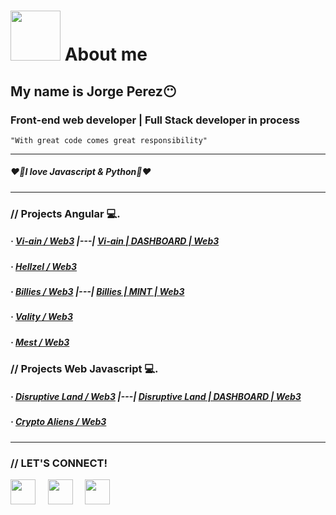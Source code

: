 # <img width="80" src="https://media.giphy.com/media/VDXnwZ3OLqobnjqIQk/giphy.gif"></img> About me 
## My name is Jorge Perez😶
### Front-end web developer | Full Stack developer in process
<code>"With great code comes great responsibility"</code>

---

##### ❤️💛I love Javascript & Python💛❤️

---

### // Projects Angular 💻. 
##### · [Vi-ain / Web3](https://vi-ain.com/) |---| [Vi-ain | DASHBOARD | Web3](https://vi-ain.com/dashboard)
##### · [Hellzel / Web3](https://desarrollo-hellzel.web.app/)
##### · [Billies / Web3](https://billieswknd.io/) |---| [Billies | MINT | Web3](https://billieswknd.io/mint)
##### · [Vality / Web3](https://valityweb2022.web.app/)
##### · [Mest / Web3](https://mest.live/pages/home)



### // Projects Web Javascript 💻. 
##### · [Disruptive Land / Web3](https://disruptiveland.io/) |---| [Disruptive Land | DASHBOARD | Web3](https://disruptiveland.io/backoffice/dashboard)
##### · [Crypto Aliens / Web3](https://cryptoalienclub.io/)

---

### // LET'S CONNECT!

[<img src="https://www.vectorlogo.zone/logos/facebook/facebook-icon.svg" width="40"></img>](https://www.facebook.com/JorgeDev987/) &nbsp; &nbsp;
[<img src="https://www.vectorlogo.zone/logos/instagram/instagram-icon.svg" width="40"></img>](#) &nbsp; &nbsp;
[<img src="https://www.vectorlogo.zone/logos/linkedin/linkedin-icon.svg" width="40"></img>](https://www.linkedin.com/in/jorge-luis-perez-12b1b9231/) &nbsp; &nbsp;
